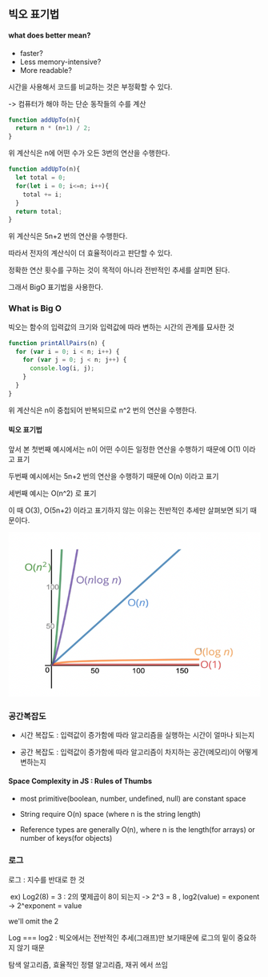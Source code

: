 ## 빅오 표기법



#### what does better mean?

* faster?
* Less memory-intensive?
* More readable?



시간을 사용해서 코드를 비교하는 것은 부정확할 수 있다.

-> 컴퓨터가 해야 하는 단순 동작들의 수를 계산



~~~ js
function addUpTo(n){
  return n * (n+1) / 2;
}
~~~

위 계산식은 n에 어떤 수가 오든 3번의 연산을 수행한다.



~~~js
function addUpTo(n){
  let total = 0;
  for(let i = 0; i<=n; i++){
    total += i;
  }
  return total;
}
~~~

위 계산식은 5n+2 번의 연산을 수행한다.

따라서 전자의 계산식이 더 효율적이라고 판단할 수 있다.



정확한 연산 횟수를 구하는 것이 목적이 아니라 전반적인 추세를 살피면 된다.

그래서 BigO 표기법을 사용한다.



### What is Big O 

빅오는 함수의 입력값의 크기와 입력값에 따라 변하는 시간의 관계를 묘사한 것



~~~ js
function printAllPairs(n) {
  for (var i = 0; i < n; i++) {
    for (var j = 0; j < n; j++) {
      console.log(i, j);
    }
  }
}
~~~

위 계산식은 n이 중첩되어 반복되므로 n^2 번의 연산을 수행한다.



#### 빅오 표기법

앞서 본 첫번째 예시에서는 n이 어떤 수이든 일정한 연산을 수행하기 때문에 O(1) 이라고 표기

두번째 예시에서는 5n+2 번의 연산을 수행하기 때문에 O(n) 이라고 표기

세번째 예시는 O(n^2) 로 표기

이 때 O(3), O(5n+2) 이라고 표기하지 않는 이유는 전반적인 추세만 살펴보면 되기 때문이다.

<img src="./빅오그래프.png">

### 공간복잡도

* 시간 복잡도 : 입력값이 증가함에 따라 알고리즘을 실행하는 시간이 얼마나 되는지

* 공간 복잡도 : 입력값이 증가함에 따라 알고리즘이 차지하는 공간(메모리)이 어떻게 변하는지



#### Space Complexity in JS  : Rules of Thumbs

* most primitive(boolean, number, undefined, null) are constant space

* String require O(n) space (where n is the string length)

* Reference types are generally O(n), where n is the length(for arrays) or number of keys(for objects)



### 로그

로그 : 지수를 반대로 한 것

​	ex) Log2(8) = 3 : 2의 몇제곱이 8이 되는지 -> 2^3 = 8 , log2(value) = exponent -> 2^exponent = value

we'll omit the 2

Log === log2 : 빅오에서는 전반적인 추세(그래프)만 보기때문에 로그의 밑이 중요하지 않기 때문

탐색 알고리즘, 효율적인 정렬 알고리즘, 재귀 에서 쓰임





